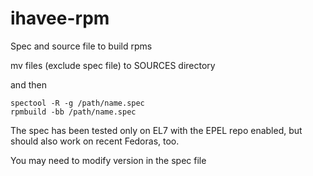 ihavee-rpm
==========

Spec and source file to build rpms


mv files (exclude spec file) to SOURCES directory

and then

    spectool -R -g /path/name.spec
    rpmbuild -bb /path/name.spec

The spec has been tested only on EL7 with the EPEL repo enabled, but should also work on recent Fedoras, too.

You may need to modify version in the spec file
